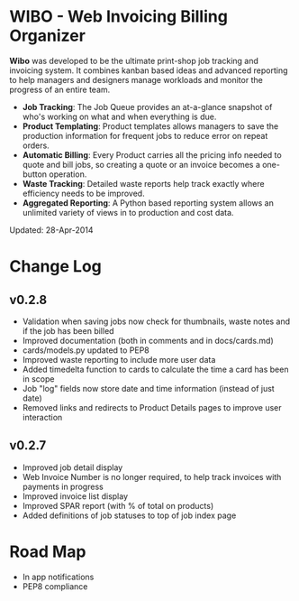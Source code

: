 # WIBO - Web Invoicing Billing Organizer

**Wibo** was developed to be the ultimate print-shop job tracking and invoicing system. It combines kanban based ideas and advanced reporting to help managers and designers manage workloads and monitor the progress of an entire team.

- **Job Tracking**: The Job Queue provides an at-a-glance snapshot of who's working on what and when everything is due.
- **Product Templating**: Product templates allows managers to save the production information for frequent jobs to reduce error on repeat orders.
- **Automatic Billing**: Every Product carries all the pricing info needed to quote and bill jobs, so creating a quote or an invoice becomes a one-button operation.
- **Waste Tracking**: Detailed waste reports help track exactly where efficiency needs to be improved.
- **Aggregated Reporting**: A Python based reporting system allows an unlimited variety of views in to production and cost data.

Updated: 28-Apr-2014

# Change Log
## v0.2.8 
- Validation when saving jobs now check for thumbnails, waste notes and if the job has been billed
- Improved documentation (both in comments and in docs/cards.md)
- cards/models.py updated to PEP8
- Improved waste reporting to include more user data
- Added timedelta function to cards to calculate the time a card has been in scope
- Job "log" fields now store date and time information (instead of just date)
- Removed links and redirects to Product Details pages to improve user interaction

## v0.2.7
- Improved job detail display
- Web Invoice Number is no longer required, to help track invoices with payments in progress
- Improved invoice list display
- Improved SPAR report (with % of total on products)
- Added definitions of job statuses to top of job index page

# Road Map
- In app notifications
- PEP8 compliance